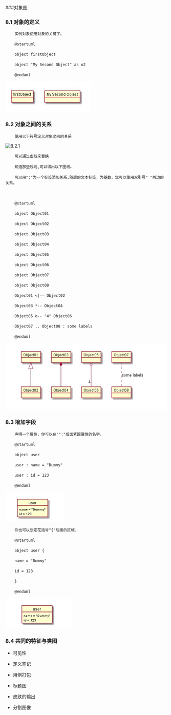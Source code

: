 ###对象图



### 8.1 对象的定义

		实例对象使用对象的关键字。

        @startuml

		object firstObject

		object "My Second Object" as o2

		@enduml

        

        

   ![8.1][1]

   

        

        

### 8.2 对象之间的关系

		使用以下符号定义对象之间的关系	

        

   
   ![8.2.1][2]

   

        可以通过虚线来替换

        知道那些规则,可以得出以下图纸。

        可以用":"为一个标签添加关系,随后的文本标签，为基数，您可以使用双引号" "两边的关系。

        

        @startuml

		object Object01

		object Object02

		object Object03

		object Object04

		object Object05

		object Object06

		object Object07

		object Object08

		Object01 <|-- Object02

		Object03 *-- Object04

		Object05 o-- "4" Object06

		Object07 .. Object08 : some labels

		@enduml

        

       

       

  ![8.2.2][3]

  

        

### 8.3 增加字段

		声明一个属性，你可以在"":"后面紧跟属性的名字。

        @startuml

		object user

		user : name = "Dummy"

        user : id = 123

		@enduml

        

   ![8.3.1][4]

        

        你也可以划定花括号"{"后面的区域.

        @startuml

		object user {

		name = "Dummy"

		id = 123

		}

		@enduml

        

        

   ![8.3.2][5]

        

### 8.4 共同的特征与类图

+	 可见性   

+	 定义笔记  

+	 用例打包   

+	 标题图

+	 皮肤的输出

+	 分割图像



[1]:image/8.01_01.jpg

[2]:image/8.02_01.jpg

[3]:image/8.02_02.jpg

[4]:image/8.03_01.jpg

[5]:image/8.03_02.jpg

        

        

        